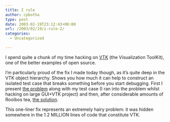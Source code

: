 ```yaml
---
title: I rule
author: cpbotha
type: post
date: 2003-02-19T23:12:43+00:00
url: /2003/02/19/i-rule-2/
categories:
  - Uncategorized

---
```

I spend quite a chunk of my time hacking on [VTK][1] (the Visualization ToolKit), one of the better examples of open source.

I&#8217;m particularly proud of the fix I made today though, as it&#8217;s quite deep in the VTK object hierarchy. Shows you how much it can help to construct an isolated test case that breaks something before you start debugging. First I present [the problem][2] along with my test case (I ran into the problem whilst hacking on large GUI+VTK project) and then, after considerable amounts of Rooibos tea, [the solution][3].

This one-liner fix represents an extremely hairy problem: it was hidden somewhere in the 1.2 MILLION lines of code that constitute VTK.

 [1]: http://www.kitware.com/vtk/
 [2]: http://public.kitware.com/pipermail/vtk-developers/2003-February/002296.html
 [3]: http://public.kitware.com/pipermail/vtk-developers/2003-February/002297.html